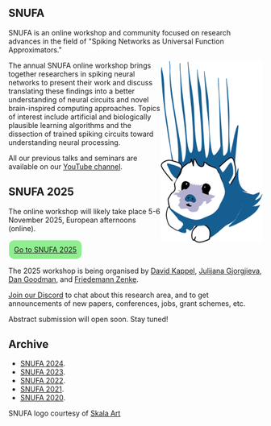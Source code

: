 ## SNUFA

SNUFA is an online workshop and community focused on research advances in the field of "Spiking Networks as Universal Function Approximators."

<img align="right" width="300" style="max-width: 40%" src="/images/snufa_mascot.png">

The annual SNUFA online workshop brings together researchers in spiking neural networks to present their work and discuss translating these findings into a better understanding of neural circuits and novel brain-inspired computing approaches. Topics of interest include artificial and biologically plausible learning algorithms and the dissection of trained spiking circuits toward understanding neural processing.

All our previous talks and seminars are available on our [YouTube channel](https://youtube.com/playlist?list=PL09WqqDbQWHFoXyLxIxoblfO7SSQcCAZ-&si=-9I_JYai5MeFaHHK).

SNUFA 2025
----------

The online workshop will likely take place 5-6 November 2025, European afternoons (online).

<span style="background: lightgreen; border-radius: 10px; padding: 10px; display: inline-block; margin: 1px;"><a href="https://snufa.net/2025/">Go to SNUFA 2025</a></span>

The 2025 workshop is being organised by [David Kappel](https://www.ini.rub.de/the_institute/people/david-kappel/), [Julijana Gjorgjieva](https://www.mls.ls.tum.de/compneuro/home/), [Dan Goodman](https://neural-reckoning.org), and [Friedemann Zenke](https://zenkelab.org/).

[Join our Discord](https://discord.gg/aYvgGakrVK) to chat about this research area, and to get announcements of new papers, conferences, jobs, grant schemes, etc.


Abstract submission will open soon. Stay tuned!

Archive
-------

* [SNUFA 2024](/2024).
* [SNUFA 2023](/2023).
* [SNUFA 2022](/2022).
* [SNUFA 2021](/2021).
* [SNUFA 2020](/2020).

SNUFA logo courtesy of [Skala Art](https://skala-art.net)
